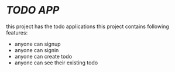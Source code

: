 # *TODO APP*
this project has the todo applications
this project contains following features:

 - anyone can signup
 - anyone can signin
 - anyone can create todo
 - anyone can see their existing todo